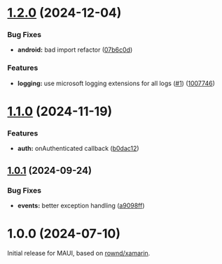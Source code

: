 

# [1.2.0](https://github.com/rownd/dotnet-maui/compare/1.1.0...1.2.0) (2024-12-04)


### Bug Fixes

* **android:** bad import refactor ([07b6c0d](https://github.com/rownd/dotnet-maui/commit/07b6c0d0d94bf0c47c35257be0f1a7775cb4848d))


### Features

* **logging:** use microsoft logging extensions for all logs ([#1](https://github.com/rownd/dotnet-maui/issues/1)) ([1007746](https://github.com/rownd/dotnet-maui/commit/10077465819f99a3a19cc1cb25223c838583b7b0))

# [1.1.0](https://github.com/rownd/dotnet-maui/compare/1.0.1...1.1.0) (2024-11-19)


### Features

* **auth:** onAuthenticated callback ([b0dac12](https://github.com/rownd/dotnet-maui/commit/b0dac1229326ac94babffa87fe80cfe374919763))

## [1.0.1](https://github.com/rownd/dotnet-maui/compare/1.0.0...1.0.1) (2024-09-24)


### Bug Fixes

* **events:** better exception handling ([a9098ff](https://github.com/rownd/dotnet-maui/commit/a9098ffe9a0a32e58df2753096e05564edf7221d))

# 1.0.0 (2024-07-10)

Initial release for MAUI, based on [rownd/xamarin](https://github.com/rownd/xamarin).